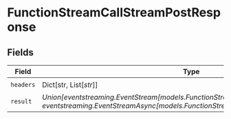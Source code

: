 # FunctionStreamCallStreamPostResponse


## Fields

| Field                                                                                                                                                                  | Type                                                                                                                                                                   | Required                                                                                                                                                               | Description                                                                                                                                                            |
| ---------------------------------------------------------------------------------------------------------------------------------------------------------------------- | ---------------------------------------------------------------------------------------------------------------------------------------------------------------------- | ---------------------------------------------------------------------------------------------------------------------------------------------------------------------- | ---------------------------------------------------------------------------------------------------------------------------------------------------------------------- |
| `headers`                                                                                                                                                              | Dict[str, List[*str*]]                                                                                                                                                 | :heavy_check_mark:                                                                                                                                                     | N/A                                                                                                                                                                    |
| `result`                                                                                                                                                               | *Union[eventstreaming.EventStream[models.FunctionStreamCallStreamPostResponseBody], eventstreaming.EventStreamAsync[models.FunctionStreamCallStreamPostResponseBody]]* | :heavy_check_mark:                                                                                                                                                     | N/A                                                                                                                                                                    |